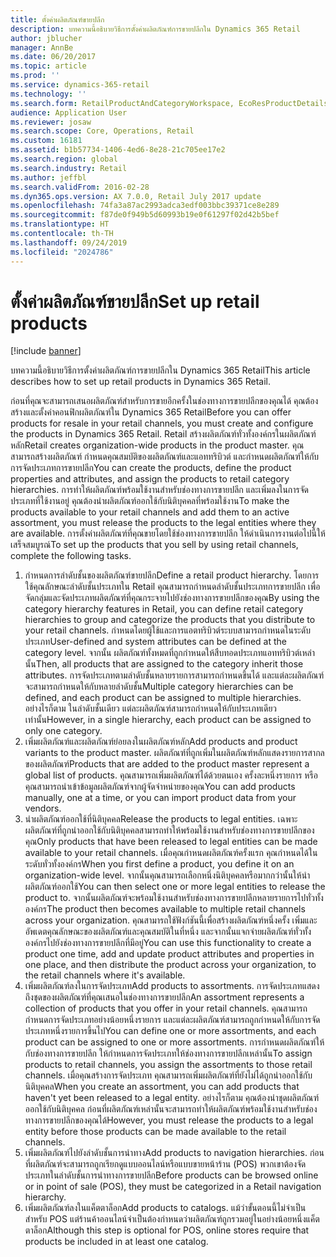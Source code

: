 ```yaml
---
title: ตั้งค่าผลิตภัณฑ์ขายปลีก
description: บทความนี้อธิบายวิธีการตั้งค่าผลิตภัณฑ์การขายปลีกใน Dynamics 365 Retail
author: jblucher
manager: AnnBe
ms.date: 06/20/2017
ms.topic: article
ms.prod: ''
ms.service: dynamics-365-retail
ms.technology: ''
ms.search.form: RetailProductAndCategoryWorkspace, EcoResProductDetails
audience: Application User
ms.reviewer: josaw
ms.search.scope: Core, Operations, Retail
ms.custom: 16181
ms.assetid: b1b57734-1406-4ed6-8e28-21c705ee17e2
ms.search.region: global
ms.search.industry: Retail
ms.author: jeffbl
ms.search.validFrom: 2016-02-28
ms.dyn365.ops.version: AX 7.0.0, Retail July 2017 update
ms.openlocfilehash: 74fa3a87ac2993adca3edf003bbc39371ce8e289
ms.sourcegitcommit: f87de0f949b5d60993b19e0f61297f02d42b5bef
ms.translationtype: HT
ms.contentlocale: th-TH
ms.lasthandoff: 09/24/2019
ms.locfileid: "2024786"
---
```

# <a name="set-up-retail-products"></a><span data-ttu-id="90493-103">ตั้งค่าผลิตภัณฑ์ขายปลีก</span><span class="sxs-lookup"><span data-stu-id="90493-103">Set up retail products</span></span>

[!include [banner](includes/banner.md)]

<span data-ttu-id="90493-104">บทความนี้อธิบายวิธีการตั้งค่าผลิตภัณฑ์การขายปลีกใน Dynamics 365 Retail</span><span class="sxs-lookup"><span data-stu-id="90493-104">This article describes how to set up retail products in Dynamics 365 Retail.</span></span>

<span data-ttu-id="90493-105">ก่อนที่คุณจะสามารถเสนอผลิตภัณฑ์สำหรับการขายอีกครั้งในช่องทางการขายปลีกของคุณได้ คุณต้องสร้างและตั้งค่าคอนฟิกผลิตภัณฑ์ใน Dynamics 365 Retail</span><span class="sxs-lookup"><span data-stu-id="90493-105">Before you can offer products for resale in your retail channels, you must create and configure the products in Dynamics 365 Retail.</span></span> <span data-ttu-id="90493-106">Retail สร้างผลิตภัณฑ์ทั่วทั้งองค์กรในผลิตภัณฑ์หลัก</span><span class="sxs-lookup"><span data-stu-id="90493-106">Retail creates organization-wide products in the product master.</span></span> <span data-ttu-id="90493-107">คุณสามารถสร้างผลิตภัณฑ์ กำหนดคุณสมบัติของผลิตภัณฑ์และแอททริบิวต์ และกำหนดผลิตภัณฑ์ให้กับการจัดประเภทการขายปลีก</span><span class="sxs-lookup"><span data-stu-id="90493-107">You can create the products, define the product properties and attributes, and assign the products to retail category hierarchies.</span></span> <span data-ttu-id="90493-108">การทำให้ผลิตภัณฑ์พร้อมใช้งานสำหรับช่องทางการขายปลีก และเพิ่มลงในการจัดประเภทที่ใช้งานอยู่ คุณต้องนำผลิตภัณฑ์ออกใช้กับนิติบุคคลที่พร้อมใช้งาน</span><span class="sxs-lookup"><span data-stu-id="90493-108">To make the products available to your retail channels and add them to an active assortment, you must release the products to the legal entities where they are available.</span></span> <span data-ttu-id="90493-109">การตั้งค่าผลิตภัณฑ์ที่คุณขายโดยใช้ช่องทางการขายปลีก ให้ดำเนินการงานต่อไปนี้ให้เสร็จสมบูรณ์</span><span class="sxs-lookup"><span data-stu-id="90493-109">To set up the products that you sell by using retail channels, complete the following tasks.</span></span>

1. <span data-ttu-id="90493-110">กำหนดการลำดับชั้นของผลิตภัณฑ์ขายปลีก</span><span class="sxs-lookup"><span data-stu-id="90493-110">Define a retail product hierarchy.</span></span> <span data-ttu-id="90493-111">โดยการใช้คุณลักษณะลำดับชั้นประเภทใน Retail คุณสามารถกำหนดลำดับชั้นประเภทการขายปลีก เพื่อจัดกลุ่มและจัดประเภทผลิตภัณฑ์ที่คุณกระจายไปยังช่องทางการขายปลีกของคุณ</span><span class="sxs-lookup"><span data-stu-id="90493-111">By using the category hierarchy features in Retail, you can define retail category hierarchies to group and categorize the products that you distribute to your retail channels.</span></span> <span data-ttu-id="90493-112">กำหนดโดยผู้ใช้และการแอตทริบิวต์ระบบสามารถกำหนดในระดับประเภท</span><span class="sxs-lookup"><span data-stu-id="90493-112">User-defined and system attributes can be defined at the category level.</span></span> <span data-ttu-id="90493-113">จากนั้น ผลิตภัณฑ์ทั้งหมดที่ถูกกำหนดให้สืบทอดประเภทแอททริบิวต์เหล่านั้น</span><span class="sxs-lookup"><span data-stu-id="90493-113">Then, all products that are assigned to the category inherit those attributes.</span></span> <span data-ttu-id="90493-114">การจัดประเภทตามลำดับชั้นหลายรายการสามารถกำหนดขึ้นได้ และแต่ละผลิตภัณฑ์จะสามารถกำหนดให้กับหลายลำดับชั้น</span><span class="sxs-lookup"><span data-stu-id="90493-114">Multiple category hierarchies can be defined, and each product can be assigned to multiple hierarchies.</span></span> <span data-ttu-id="90493-115">อย่างไรก็ตาม ในลำดับชั้นเดียว แต่ละผลิตภัณฑ์สามารถกำหนดให้กับประเภทเดียวเท่านั้น</span><span class="sxs-lookup"><span data-stu-id="90493-115">However, in a single hierarchy, each product can be assigned to only one category.</span></span>
2. <span data-ttu-id="90493-116">เพิ่มผลิตภัณฑ์และผลิตภัณฑ์ย่อยลงในผลิตภัณฑ์หลัก</span><span class="sxs-lookup"><span data-stu-id="90493-116">Add products and product variants to the product master.</span></span> <span data-ttu-id="90493-117">ผลิตภัณฑ์ที่ถูกเพิ่มในผลิตภัณฑ์หลักแสดงรายการสากลของผลิตภัณฑ์</span><span class="sxs-lookup"><span data-stu-id="90493-117">Products that are added to the product master represent a global list of products.</span></span> <span data-ttu-id="90493-118">คุณสามารถเพิ่มผลิตภัณฑ์ได้ด้วยตนเอง ครั้งละหนึ่งรายการ หรือคุณสามารถนำเข้าข้อมูลผลิตภัณฑ์จากผู้จัดจำหน่ายของคุณ</span><span class="sxs-lookup"><span data-stu-id="90493-118">You can add products manually, one at a time, or you can import product data from your vendors.</span></span>
3. <span data-ttu-id="90493-119">นำผลิตภัณฑ์ออกใช้ที่นิติบุคคล</span><span class="sxs-lookup"><span data-stu-id="90493-119">Release the products to legal entities.</span></span> <span data-ttu-id="90493-120">เฉพาะผลิตภัณฑ์ที่ถูกนำออกใช้กับนิติบุคคลสามารถทำให้พร้อมใช้งานสำหรับช่องทางการขายปลีกของคุณ</span><span class="sxs-lookup"><span data-stu-id="90493-120">Only products that have been released to legal entities can be made available to your retail channels.</span></span> <span data-ttu-id="90493-121">เมื่อคุณกำหนดผลิตภัณฑ์ครั้งแรก คุณกำหนดได้ในระดับทั่วทั้งองค์กร</span><span class="sxs-lookup"><span data-stu-id="90493-121">When you first define a product, you define it on an organization-wide level.</span></span> <span data-ttu-id="90493-122">จากนั้นคุณสามารถเลือกหนึ่งนิติบุคคลหรือมากกว่านั้นให้นำผลิตภัณฑ์ออกใช้</span><span class="sxs-lookup"><span data-stu-id="90493-122">You can then select one or more legal entities to release the product to.</span></span> <span data-ttu-id="90493-123">จากนั้นผลิตภัณฑ์จะพร้อมใช้งานสำหรับช่องทางการขายปลีกหลายรายการไปทั่วทั้งองค์กร</span><span class="sxs-lookup"><span data-stu-id="90493-123">The product then becomes available to multiple retail channels across your organization.</span></span> <span data-ttu-id="90493-124">คุณสามารถใช้ฟังก์ชันนี้เพื่อสร้างผลิตภัณฑ์หนึ่งครั้ง เพิ่มและอัพเดตคุณลักษณะของผลิตภัณฑ์และคุณสมบัติในที่หนึ่ง และจากนั้นแจกจ่ายผลิตภัณฑ์ทั่วทั้งองค์กรไปยังช่องทางการขายปลีกที่มีอยู่</span><span class="sxs-lookup"><span data-stu-id="90493-124">You can use this functionality to create a product one time, add and update product attributes and properties in one place, and then distribute the product across your organization, to the retail channels where it's available.</span></span>
4. <span data-ttu-id="90493-125">เพิ่มผลิตภัณฑ์ลงในการจัดประเภท</span><span class="sxs-lookup"><span data-stu-id="90493-125">Add products to assortments.</span></span> <span data-ttu-id="90493-126">การจัดประเภทแสดงถึงชุดของผลิตภัณฑ์ที่คุณเสนอในช่องทางการขายปลีก</span><span class="sxs-lookup"><span data-stu-id="90493-126">An assortment represents a collection of products that you offer in your retail channels.</span></span> <span data-ttu-id="90493-127">คุณสามารถกำหนดการจัดประเภทอย่างน้อยหนึ่งรายการ และแต่ละผลิตภัณฑ์สามารถถูกกำหนดให้กับการจัดประเภทหนึ่งรายการขึ้นไป</span><span class="sxs-lookup"><span data-stu-id="90493-127">You can define one or more assortments, and each product can be assigned to one or more assortments.</span></span> <span data-ttu-id="90493-128">การกำหนดผลิตภัณฑ์ให้กับช่องทางการขายปลีก ให้กำหนดการจัดประเภทให้ช่องทางการขายปลีกเหล่านั้น</span><span class="sxs-lookup"><span data-stu-id="90493-128">To assign products to retail channels, you assign the assortments to those retail channels.</span></span> <span data-ttu-id="90493-129">เมื่อคุณสร้างการจัดประเภท คุณสามารถเพิ่มผลิตภัณฑ์ที่ยังไม่ได้ถูกนำออกใช้กับนิติบุคคล</span><span class="sxs-lookup"><span data-stu-id="90493-129">When you create an assortment, you can add products that haven't yet been released to a legal entity.</span></span> <span data-ttu-id="90493-130">อย่างไรก็ตาม คุณต้องนำชุดผลิตภัณฑ์ออกใช้กับนิติบุคคล ก่อนที่ผลิตภัณฑ์เหล่านั้นจะสามารถทำให้ผลิตภัณฑ์พร้อมใช้งานสำหรับช่องทางการขายปลีกของคุณได้</span><span class="sxs-lookup"><span data-stu-id="90493-130">However, you must release the products to a legal entity before those products can be made available to the retail channels.</span></span>
5. <span data-ttu-id="90493-131">เพิ่มผลิตภัณฑ์ไปยังลำดับชั้นการนำทาง</span><span class="sxs-lookup"><span data-stu-id="90493-131">Add products to navigation hierarchies.</span></span> <span data-ttu-id="90493-132">ก่อนที่ผลิตภัณฑ์จะสามารถถูกเรียกดูแบบออนไลน์หรือแบบขายหน้าร้าน (POS) พวกเขาต้องจัดประเภทในลำดับชั้นการนำทางการขายปลีก</span><span class="sxs-lookup"><span data-stu-id="90493-132">Before products can be browsed online or in point of sale (POS), they must be categorized in a Retail navigation hierarchy.</span></span>
6. <span data-ttu-id="90493-133">เพิ่มผลิตภัณฑ์ลงในแค็ตตาล็อก</span><span class="sxs-lookup"><span data-stu-id="90493-133">Add products to catalogs.</span></span> <span data-ttu-id="90493-134">แม้ว่าขั้นตอนนี้ไม่จำเป็นสำหรับ POS แต่ร้านค้าออนไลน์จำเป็นต้องกำหนดว่าผลิตภัณฑ์ถูกรวมอยู่ในอย่างน้อยหนึ่งแค็ตตาล็อก</span><span class="sxs-lookup"><span data-stu-id="90493-134">Although this step is optional for POS, online stores require that products be included in at least one catalog.</span></span>

